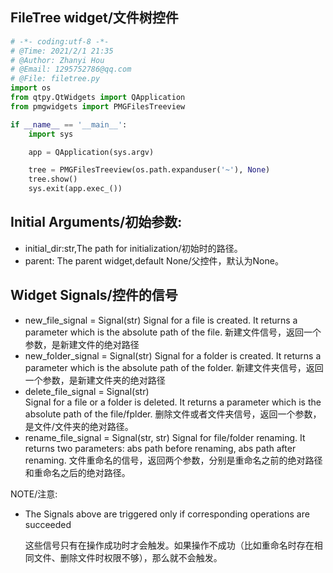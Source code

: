 ## FileTree widget/文件树控件

```python
# -*- coding:utf-8 -*-
# @Time: 2021/2/1 21:35
# @Author: Zhanyi Hou
# @Email: 1295752786@qq.com
# @File: filetree.py
import os
from qtpy.QtWidgets import QApplication
from pmgwidgets import PMGFilesTreeview

if __name__ == '__main__':
    import sys

    app = QApplication(sys.argv)

    tree = PMGFilesTreeview(os.path.expanduser('~'), None)
    tree.show()
    sys.exit(app.exec_())
```

## Initial Arguments/初始参数:

- initial_dir:str,The path for initialization/初始时的路径。
- parent: The parent widget,default None/父控件，默认为None。

## Widget Signals/控件的信号

- new_file_signal = Signal(str)
Signal for a file is created. It returns a parameter which is the absolute path of the file.
新建文件信号，返回一个参数，是新建文件的绝对路径
- new_folder_signal = Signal(str) 
Signal for a folder is created. It returns a parameter which is the absolute path of the folder.
新建文件夹信号，返回一个参数，是新建文件夹的绝对路径
- delete_file_signal = Signal(str)            
Signal for a file or a folder is deleted. It returns a parameter which is the absolute path of the file/fplder.
删除文件或者文件夹信号，返回一个参数，是文件/文件夹的绝对路径。
- rename_file_signal = Signal(str, str)
Signal for file/folder renaming. It returns two parameters: abs path before renaming, abs path after renaming.
文件重命名的信号，返回两个参数，分别是重命名之前的绝对路径和重命名之后的绝对路径。 

NOTE/注意:

- The Signals above are triggered only if corresponding operations are succeeded

  这些信号只有在操作成功时才会触发。如果操作不成功（比如重命名时存在相同文件、删除文件时权限不够），那么就不会触发。